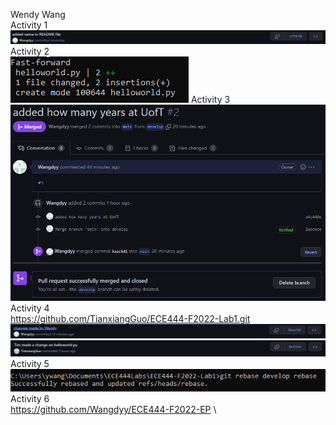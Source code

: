 Wendy Wang\
Activity 1\
![](images/Activity1.png)
Activity 2\
![](images/Activity2.png)
Activity 3\
![](images/Activity3.png)
Activity 4\
https://github.com/TianxiangGuo/ECE444-F2022-Lab1.git
![](images/Activity4_1.png)
![](images/Activity4_2.png)
Activity 5\
![](images/Activity5.png)
Activity 6\
https://github.com/Wangdyy/ECE444-F2022-EP \